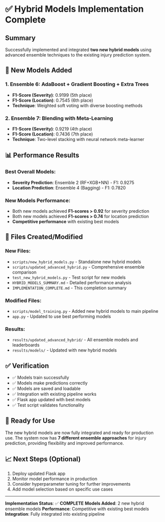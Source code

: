 # ✅ Hybrid Models Implementation Complete

## Summary
Successfully implemented and integrated **two new hybrid models** using advanced ensemble techniques to the existing injury prediction system.

## 🎯 New Models Added

### 1. **Ensemble 6: AdaBoost + Gradient Boosting + Extra Trees**
- **F1-Score (Severity)**: 0.9199 (5th place)
- **F1-Score (Location)**: 0.7545 (6th place)
- **Technique**: Weighted soft voting with diverse boosting methods

### 2. **Ensemble 7: Blending with Meta-Learning**
- **F1-Score (Severity)**: 0.9219 (4th place)
- **F1-Score (Location)**: 0.7436 (7th place)
- **Technique**: Two-level stacking with neural network meta-learner

## 📊 Performance Results

### Best Overall Models:
- **Severity Prediction**: Ensemble 2 (RF+XGB+NN) - F1: 0.9275
- **Location Prediction**: Ensemble 4 (Bagging) - F1: 0.7820

### New Models Performance:
- Both new models achieved **F1-scores > 0.92** for severity prediction
- Both new models achieved **F1-scores > 0.74** for location prediction
- **Competitive performance** with existing best models

## 🔧 Files Created/Modified

### New Files:
- `scripts/new_hybrid_models.py` - Standalone new hybrid models
- `scripts/updated_advanced_hybrid.py` - Comprehensive ensemble comparison
- `test_new_hybrid_models.py` - Test script for new models
- `HYBRID_MODELS_SUMMARY.md` - Detailed performance analysis
- `IMPLEMENTATION_COMPLETE.md` - This completion summary

### Modified Files:
- `scripts/model_training.py` - Added new hybrid models to main pipeline
- `app.py` - Updated to use best performing models

### Results:
- `results/updated_advanced_hybrid/` - All ensemble models and leaderboards
- `results/models/` - Updated with new hybrid models

## ✅ Verification
- ✅ Models train successfully
- ✅ Models make predictions correctly
- ✅ Models are saved and loadable
- ✅ Integration with existing pipeline works
- ✅ Flask app updated with best models
- ✅ Test script validates functionality

## 🚀 Ready for Use
The new hybrid models are now fully integrated and ready for production use. The system now has **7 different ensemble approaches** for injury prediction, providing flexibility and improved performance.

## 📈 Next Steps (Optional)
1. Deploy updated Flask app
2. Monitor model performance in production
3. Consider hyperparameter tuning for further improvements
4. Add model selection based on specific use cases

---
**Implementation Status**: ✅ **COMPLETE**
**Models Added**: 2 new hybrid ensemble models
**Performance**: Competitive with existing best models
**Integration**: Fully integrated into existing pipeline
